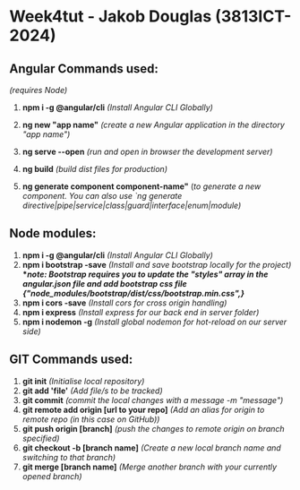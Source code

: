 # Week4tut - Jakob Douglas (3813ICT-2024)

## Angular Commands used:

_(requires Node)_

1. **npm i -g @angular/cli** _(Install Angular CLI Globally)_
2. **ng new "app name"** _(create a new Angular application in the directory "app name")_
3. **ng serve --open** _(run and open in browser the development server)_
4. **ng build** _(build dist files for production)_

5. **ng generate component component-name"** (_to generate a new component. You can also use `ng generate directive|pipe|service|class|guard|interface|enum|module)_

## Node modules:

1. **npm i -g @angular/cli** _(Install Angular CLI Globally)_
2. **npm i bootstrap -save** _(Install and save bootstrap locally for the project)_
   **\*_note: Bootstrap requires you to update the "styles" array in the angular.json file and add bootstrap css file {"node_modules/bootstrap/dist/css/bootstrap.min.css",}_**
3. **npm i cors -save** _(Install cors for cross origin handling)_
4. **npm i express** _(Install express for our back end in server folder)_
5. **npm i nodemon -g** _(Install global nodemon for hot-reload on our server side)_

## GIT Commands used:

1. **git init** _(Initialise local repository)_
2. **git add 'file'** _(Add file/s to be tracked)_
3. **git commit** _(commit the local changes with a message -m "message")_
4. **git remote add origin [url
   to your repo]** _(Add an alias for origin to remote repo (in this case on GitHub))_
5. **git push origin [branch]** _(push the changes to remote origin on branch specified)_
6. **git checkout -b [branch name]** _(Create a new local branch name and switching to that branch)_
7. **git merge [branch name]** _(Merge another branch with your currently opened branch)_
